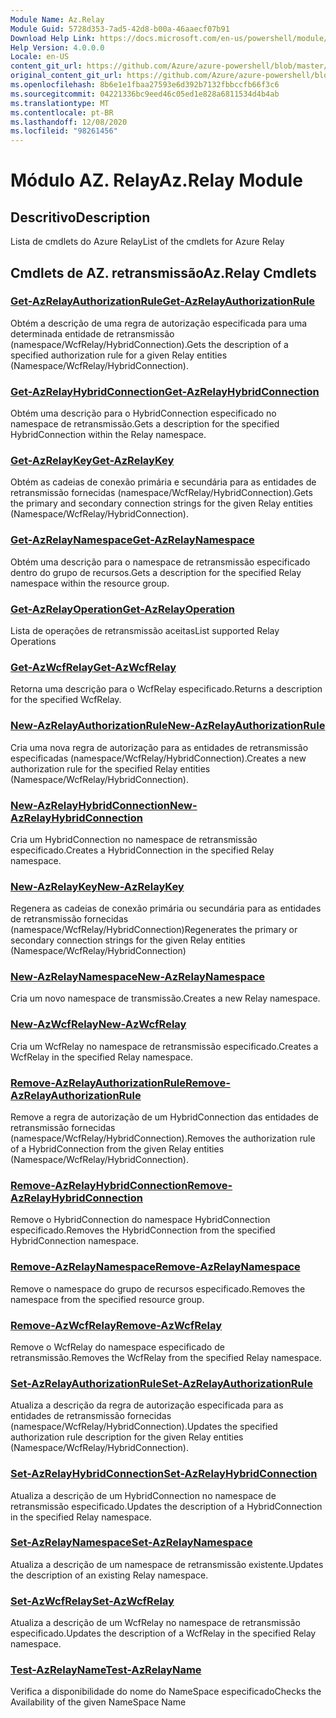```yaml
---
Module Name: Az.Relay
Module Guid: 5728d353-7ad5-42d8-b00a-46aaecf07b91
Download Help Link: https://docs.microsoft.com/en-us/powershell/module/az.relay
Help Version: 4.0.0.0
Locale: en-US
content_git_url: https://github.com/Azure/azure-powershell/blob/master/src/Relay/Relay/help/Az.Relay.md
original_content_git_url: https://github.com/Azure/azure-powershell/blob/master/src/Relay/Relay/help/Az.Relay.md
ms.openlocfilehash: 8b6e1e1fbaa27593e6d392b7132fbbccfb66f3c6
ms.sourcegitcommit: 04221336bc9eed46c05ed1e828a6811534d4b4ab
ms.translationtype: MT
ms.contentlocale: pt-BR
ms.lasthandoff: 12/08/2020
ms.locfileid: "98261456"
---
```

# <span data-ttu-id="e478e-101">Módulo AZ. Relay</span><span class="sxs-lookup"><span data-stu-id="e478e-101">Az.Relay Module</span></span>
## <span data-ttu-id="e478e-102">Descritivo</span><span class="sxs-lookup"><span data-stu-id="e478e-102">Description</span></span>
<span data-ttu-id="e478e-103">Lista de cmdlets do Azure Relay</span><span class="sxs-lookup"><span data-stu-id="e478e-103">List of the cmdlets for Azure Relay</span></span>

## <span data-ttu-id="e478e-104">Cmdlets de AZ. retransmissão</span><span class="sxs-lookup"><span data-stu-id="e478e-104">Az.Relay Cmdlets</span></span>
### [<span data-ttu-id="e478e-105">Get-AzRelayAuthorizationRule</span><span class="sxs-lookup"><span data-stu-id="e478e-105">Get-AzRelayAuthorizationRule</span></span>](Get-AzRelayAuthorizationRule.md)
<span data-ttu-id="e478e-106">Obtém a descrição de uma regra de autorização especificada para uma determinada entidade de retransmissão (namespace/WcfRelay/HybridConnection).</span><span class="sxs-lookup"><span data-stu-id="e478e-106">Gets the description of a specified authorization rule for a given Relay entities (Namespace/WcfRelay/HybridConnection).</span></span>

### [<span data-ttu-id="e478e-107">Get-AzRelayHybridConnection</span><span class="sxs-lookup"><span data-stu-id="e478e-107">Get-AzRelayHybridConnection</span></span>](Get-AzRelayHybridConnection.md)
<span data-ttu-id="e478e-108">Obtém uma descrição para o HybridConnection especificado no namespace de retransmissão.</span><span class="sxs-lookup"><span data-stu-id="e478e-108">Gets a description for the specified HybridConnection within the Relay namespace.</span></span>

### [<span data-ttu-id="e478e-109">Get-AzRelayKey</span><span class="sxs-lookup"><span data-stu-id="e478e-109">Get-AzRelayKey</span></span>](Get-AzRelayKey.md)
<span data-ttu-id="e478e-110">Obtém as cadeias de conexão primária e secundária para as entidades de retransmissão fornecidas (namespace/WcfRelay/HybridConnection).</span><span class="sxs-lookup"><span data-stu-id="e478e-110">Gets the primary and secondary connection strings for the given Relay entities (Namespace/WcfRelay/HybridConnection).</span></span>

### [<span data-ttu-id="e478e-111">Get-AzRelayNamespace</span><span class="sxs-lookup"><span data-stu-id="e478e-111">Get-AzRelayNamespace</span></span>](Get-AzRelayNamespace.md)
<span data-ttu-id="e478e-112">Obtém uma descrição para o namespace de retransmissão especificado dentro do grupo de recursos.</span><span class="sxs-lookup"><span data-stu-id="e478e-112">Gets a description for the specified Relay namespace within the resource group.</span></span>

### [<span data-ttu-id="e478e-113">Get-AzRelayOperation</span><span class="sxs-lookup"><span data-stu-id="e478e-113">Get-AzRelayOperation</span></span>](Get-AzRelayOperation.md)
<span data-ttu-id="e478e-114">Lista de operações de retransmissão aceitas</span><span class="sxs-lookup"><span data-stu-id="e478e-114">List supported Relay Operations</span></span>

### [<span data-ttu-id="e478e-115">Get-AzWcfRelay</span><span class="sxs-lookup"><span data-stu-id="e478e-115">Get-AzWcfRelay</span></span>](Get-AzWcfRelay.md)
<span data-ttu-id="e478e-116">Retorna uma descrição para o WcfRelay especificado.</span><span class="sxs-lookup"><span data-stu-id="e478e-116">Returns a description for the specified WcfRelay.</span></span>

### [<span data-ttu-id="e478e-117">New-AzRelayAuthorizationRule</span><span class="sxs-lookup"><span data-stu-id="e478e-117">New-AzRelayAuthorizationRule</span></span>](New-AzRelayAuthorizationRule.md)
<span data-ttu-id="e478e-118">Cria uma nova regra de autorização para as entidades de retransmissão especificadas (namespace/WcfRelay/HybridConnection).</span><span class="sxs-lookup"><span data-stu-id="e478e-118">Creates a new authorization rule for the specified Relay entities (Namespace/WcfRelay/HybridConnection).</span></span>

### [<span data-ttu-id="e478e-119">New-AzRelayHybridConnection</span><span class="sxs-lookup"><span data-stu-id="e478e-119">New-AzRelayHybridConnection</span></span>](New-AzRelayHybridConnection.md)
<span data-ttu-id="e478e-120">Cria um HybridConnection no namespace de retransmissão especificado.</span><span class="sxs-lookup"><span data-stu-id="e478e-120">Creates a HybridConnection in the specified Relay namespace.</span></span>

### [<span data-ttu-id="e478e-121">New-AzRelayKey</span><span class="sxs-lookup"><span data-stu-id="e478e-121">New-AzRelayKey</span></span>](New-AzRelayKey.md)
<span data-ttu-id="e478e-122">Regenera as cadeias de conexão primária ou secundária para as entidades de retransmissão fornecidas (namespace/WcfRelay/HybridConnection)</span><span class="sxs-lookup"><span data-stu-id="e478e-122">Regenerates the primary or secondary connection strings for the given Relay entities (Namespace/WcfRelay/HybridConnection)</span></span>

### [<span data-ttu-id="e478e-123">New-AzRelayNamespace</span><span class="sxs-lookup"><span data-stu-id="e478e-123">New-AzRelayNamespace</span></span>](New-AzRelayNamespace.md)
<span data-ttu-id="e478e-124">Cria um novo namespace de transmissão.</span><span class="sxs-lookup"><span data-stu-id="e478e-124">Creates a new Relay namespace.</span></span>

### [<span data-ttu-id="e478e-125">New-AzWcfRelay</span><span class="sxs-lookup"><span data-stu-id="e478e-125">New-AzWcfRelay</span></span>](New-AzWcfRelay.md)
<span data-ttu-id="e478e-126">Cria um WcfRelay no namespace de retransmissão especificado.</span><span class="sxs-lookup"><span data-stu-id="e478e-126">Creates a WcfRelay in the specified Relay namespace.</span></span>

### [<span data-ttu-id="e478e-127">Remove-AzRelayAuthorizationRule</span><span class="sxs-lookup"><span data-stu-id="e478e-127">Remove-AzRelayAuthorizationRule</span></span>](Remove-AzRelayAuthorizationRule.md)
<span data-ttu-id="e478e-128">Remove a regra de autorização de um HybridConnection das entidades de retransmissão fornecidas (namespace/WcfRelay/HybridConnection).</span><span class="sxs-lookup"><span data-stu-id="e478e-128">Removes the authorization rule of a HybridConnection from the given Relay entities (Namespace/WcfRelay/HybridConnection).</span></span>

### [<span data-ttu-id="e478e-129">Remove-AzRelayHybridConnection</span><span class="sxs-lookup"><span data-stu-id="e478e-129">Remove-AzRelayHybridConnection</span></span>](Remove-AzRelayHybridConnection.md)
<span data-ttu-id="e478e-130">Remove o HybridConnection do namespace HybridConnection especificado.</span><span class="sxs-lookup"><span data-stu-id="e478e-130">Removes the HybridConnection from the specified HybridConnection namespace.</span></span>

### [<span data-ttu-id="e478e-131">Remove-AzRelayNamespace</span><span class="sxs-lookup"><span data-stu-id="e478e-131">Remove-AzRelayNamespace</span></span>](Remove-AzRelayNamespace.md)
<span data-ttu-id="e478e-132">Remove o namespace do grupo de recursos especificado.</span><span class="sxs-lookup"><span data-stu-id="e478e-132">Removes the namespace from the specified resource group.</span></span> 

### [<span data-ttu-id="e478e-133">Remove-AzWcfRelay</span><span class="sxs-lookup"><span data-stu-id="e478e-133">Remove-AzWcfRelay</span></span>](Remove-AzWcfRelay.md)
<span data-ttu-id="e478e-134">Remove o WcfRelay do namespace especificado de retransmissão.</span><span class="sxs-lookup"><span data-stu-id="e478e-134">Removes the WcfRelay from the specified Relay namespace.</span></span>

### [<span data-ttu-id="e478e-135">Set-AzRelayAuthorizationRule</span><span class="sxs-lookup"><span data-stu-id="e478e-135">Set-AzRelayAuthorizationRule</span></span>](Set-AzRelayAuthorizationRule.md)
<span data-ttu-id="e478e-136">Atualiza a descrição da regra de autorização especificada para as entidades de retransmissão fornecidas (namespace/WcfRelay/HybridConnection).</span><span class="sxs-lookup"><span data-stu-id="e478e-136">Updates the specified authorization rule description for the given Relay entities (Namespace/WcfRelay/HybridConnection).</span></span>

### [<span data-ttu-id="e478e-137">Set-AzRelayHybridConnection</span><span class="sxs-lookup"><span data-stu-id="e478e-137">Set-AzRelayHybridConnection</span></span>](Set-AzRelayHybridConnection.md)
<span data-ttu-id="e478e-138">Atualiza a descrição de um HybridConnection no namespace de retransmissão especificado.</span><span class="sxs-lookup"><span data-stu-id="e478e-138">Updates the description of a HybridConnection in the specified Relay namespace.</span></span>

### [<span data-ttu-id="e478e-139">Set-AzRelayNamespace</span><span class="sxs-lookup"><span data-stu-id="e478e-139">Set-AzRelayNamespace</span></span>](Set-AzRelayNamespace.md)
<span data-ttu-id="e478e-140">Atualiza a descrição de um namespace de retransmissão existente.</span><span class="sxs-lookup"><span data-stu-id="e478e-140">Updates the description of an existing Relay namespace.</span></span>

### [<span data-ttu-id="e478e-141">Set-AzWcfRelay</span><span class="sxs-lookup"><span data-stu-id="e478e-141">Set-AzWcfRelay</span></span>](Set-AzWcfRelay.md)
<span data-ttu-id="e478e-142">Atualiza a descrição de um WcfRelay no namespace de retransmissão especificado.</span><span class="sxs-lookup"><span data-stu-id="e478e-142">Updates the description of a WcfRelay in the specified Relay namespace.</span></span>

### [<span data-ttu-id="e478e-143">Test-AzRelayName</span><span class="sxs-lookup"><span data-stu-id="e478e-143">Test-AzRelayName</span></span>](Test-AzRelayName.md)
<span data-ttu-id="e478e-144">Verifica a disponibilidade do nome do NameSpace especificado</span><span class="sxs-lookup"><span data-stu-id="e478e-144">Checks the Availability of the given NameSpace Name</span></span>

